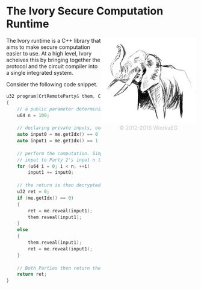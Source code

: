 # The Ivory Secure Computation Runtime


<style type="text/css">
#right_col {
   float:right;
   width:50%;
}
</style>

<div id="right_col" align="left">
    <img src="icon.jpg" alt="Ivory Logo" style="width:304px;height:228px;">
    <div align="center"><font  color="#C8C8C8"> &copy;  2012-2016 WiorkaEG</font></div>
</div>


The Ivory runtime is a C++ library that aims to make secure computation easier to use. At a high level, Ivory acheives this by bringing together the protocol and the circuit compiler into a single integrated system. 

Consider the following code snippet. 

```c++
u32 program(CrtRemoteParty& them, CrtLocalParty& me, u32 myInput)
{
    // a public parameter determining the loop count
    u64 n = 100;

    // declaring private inputs, one for each party
    auto input0 = me.getIdx() == 0 ? me.input<CrtInt32>(myInput) : them.input<CrtInt32>();
    auto input1 = me.getIdx() == 1 ? me.input<CrtInt32>(myInput) : them.input<CrtInt32>();

    // perform the computation. Simply adding Party 0's input to Party 1's input
    // input to Party 2's input n times.
    for (u64 i = 0; i < n; ++i)
        input1 += input0;

    // the return is then decrypted, first to Party 0 and then to Party 1.
    u32 ret = 0;
    if (me.getIdx() == 0)
    {
        ret = me.reveal(input1);
        them.reveal(input1);
    }
    else
    {
        them.reveal(input1);
        ret = me.reveal(input1);
    }

    // Both Parties then return the result
    return ret;
}
```
